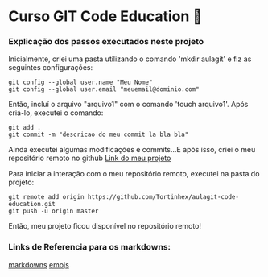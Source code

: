 # Curso GIT Code Education :tada:
### Explicação dos passos executados neste projeto

Inicialmente, criei uma pasta utilizando o comando 'mkdir aulagit' e fiz as seguintes configurações:

```
git config --global user.name "Meu Nome"
git config --global user.email "meuemail@dominio.com" 
```

Então, incluí o arquivo "arquivo1" com o comando 'touch arquivo1'. Após criá-lo, executei o comando:

```
git add .
git commit -m "descricao do meu commit la bla bla"
```

Ainda executei algumas modificações e commits...E após isso, criei o meu repositório remoto no github
[Link do meu projeto](https://github.com/Tortinhex/aulagit-code-education)

Para iniciar a interação com o meu repositório remoto, executei na pasta do projeto:
```
git remote add origin https://github.com/Tortinhex/aulagit-code-education.git
git push -u origin master
```

Então, meu projeto ficou disponível no repositório remoto!

### Links de Referencia para os markdowns:
[markdowns](https://help.github.com/articles/basic-writing-and-formatting-syntax/)
[emojs](http://www.emoji-cheat-sheet.com/)
